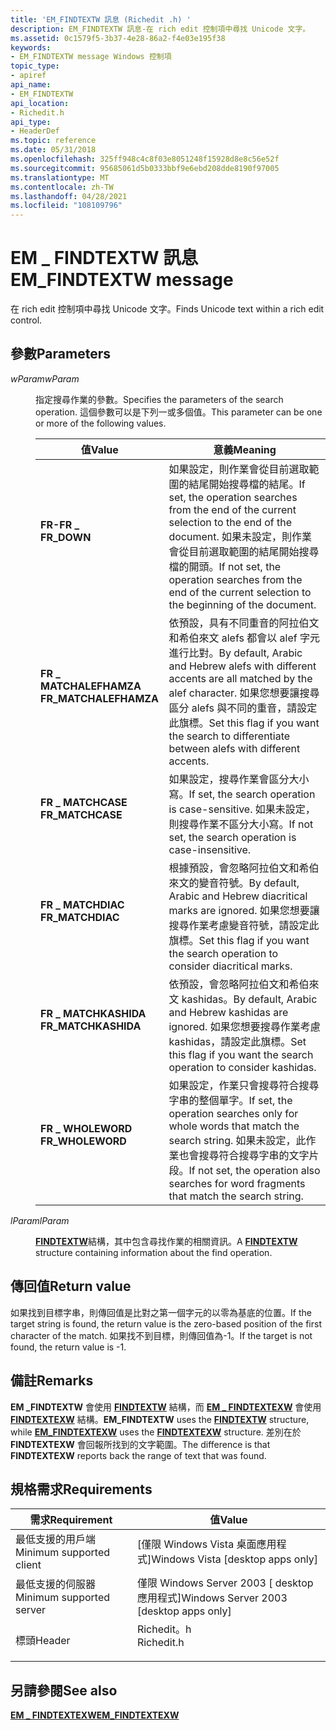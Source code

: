```yaml
---
title: 'EM_FINDTEXTW 訊息 (Richedit .h) '
description: EM_FINDTEXTW 訊息-在 rich edit 控制項中尋找 Unicode 文字。
ms.assetid: 0c1579f5-3b37-4e28-86a2-f4e03e195f38
keywords:
- EM_FINDTEXTW message Windows 控制項
topic_type:
- apiref
api_name:
- EM_FINDTEXTW
api_location:
- Richedit.h
api_type:
- HeaderDef
ms.topic: reference
ms.date: 05/31/2018
ms.openlocfilehash: 325ff948c4c8f03e8051248f15928d8e8c56e52f
ms.sourcegitcommit: 95685061d5b0333bbf9e6ebd208dde8190f97005
ms.translationtype: MT
ms.contentlocale: zh-TW
ms.lasthandoff: 04/28/2021
ms.locfileid: "108109796"
---
```

# <a name="em_findtextw-message"></a><span data-ttu-id="0f6ba-104">EM \_ FINDTEXTW 訊息</span><span class="sxs-lookup"><span data-stu-id="0f6ba-104">EM\_FINDTEXTW message</span></span>

<span data-ttu-id="0f6ba-105">在 rich edit 控制項中尋找 Unicode 文字。</span><span class="sxs-lookup"><span data-stu-id="0f6ba-105">Finds Unicode text within a rich edit control.</span></span>

## <a name="parameters"></a><span data-ttu-id="0f6ba-106">參數</span><span class="sxs-lookup"><span data-stu-id="0f6ba-106">Parameters</span></span>

<dl> <dt>

<span data-ttu-id="0f6ba-107">*wParam*</span><span class="sxs-lookup"><span data-stu-id="0f6ba-107">*wParam*</span></span> 
</dt> <dd>

<span data-ttu-id="0f6ba-108">指定搜尋作業的參數。</span><span class="sxs-lookup"><span data-stu-id="0f6ba-108">Specifies the parameters of the search operation.</span></span> <span data-ttu-id="0f6ba-109">這個參數可以是下列一或多個值。</span><span class="sxs-lookup"><span data-stu-id="0f6ba-109">This parameter can be one or more of the following values.</span></span>



| <span data-ttu-id="0f6ba-110">值</span><span class="sxs-lookup"><span data-stu-id="0f6ba-110">Value</span></span>                                                                                                                                                                     | <span data-ttu-id="0f6ba-111">意義</span><span class="sxs-lookup"><span data-stu-id="0f6ba-111">Meaning</span></span>                                                                                                                                                                                                                |
|---------------------------------------------------------------------------------------------------------------------------------------------------------------------------|------------------------------------------------------------------------------------------------------------------------------------------------------------------------------------------------------------------------|
| <span id="FR_DOWN"></span><span id="fr_down"></span><dl> <span data-ttu-id="0f6ba-112"><dt>**FR-FR \_**</dt></span><span class="sxs-lookup"><span data-stu-id="0f6ba-112"><dt>**FR\_DOWN**</dt></span></span> </dl>                               | <span data-ttu-id="0f6ba-113">如果設定，則作業會從目前選取範圍的結尾開始搜尋檔的結尾。</span><span class="sxs-lookup"><span data-stu-id="0f6ba-113">If set, the operation searches from the end of the current selection to the end of the document.</span></span> <span data-ttu-id="0f6ba-114">如果未設定，則作業會從目前選取範圍的結尾開始搜尋檔的開頭。</span><span class="sxs-lookup"><span data-stu-id="0f6ba-114">If not set, the operation searches from the end of the current selection to the beginning of the document.</span></span><br/> |
| <span id="FR_MATCHALEFHAMZA"></span><span id="fr_matchalefhamza"></span><dl> <span data-ttu-id="0f6ba-115"><dt>**FR \_ MATCHALEFHAMZA**</dt></span><span class="sxs-lookup"><span data-stu-id="0f6ba-115"><dt>**FR\_MATCHALEFHAMZA**</dt></span></span> </dl> | <span data-ttu-id="0f6ba-116">依預設，具有不同重音的阿拉伯文和希伯來文 alefs 都會以 alef 字元進行比對。</span><span class="sxs-lookup"><span data-stu-id="0f6ba-116">By default, Arabic and Hebrew alefs with different accents are all matched by the alef character.</span></span> <span data-ttu-id="0f6ba-117">如果您想要讓搜尋區分 alefs 與不同的重音，請設定此旗標。</span><span class="sxs-lookup"><span data-stu-id="0f6ba-117">Set this flag if you want the search to differentiate between alefs with different accents.</span></span><br/>               |
| <span id="FR_MATCHCASE"></span><span id="fr_matchcase"></span><dl> <span data-ttu-id="0f6ba-118"><dt>**FR \_ MATCHCASE**</dt></span><span class="sxs-lookup"><span data-stu-id="0f6ba-118"><dt>**FR\_MATCHCASE**</dt></span></span> </dl>                | <span data-ttu-id="0f6ba-119">如果設定，搜尋作業會區分大小寫。</span><span class="sxs-lookup"><span data-stu-id="0f6ba-119">If set, the search operation is case-sensitive.</span></span> <span data-ttu-id="0f6ba-120">如果未設定，則搜尋作業不區分大小寫。</span><span class="sxs-lookup"><span data-stu-id="0f6ba-120">If not set, the search operation is case-insensitive.</span></span><br/>                                                                                                       |
| <span id="FR_MATCHDIAC"></span><span id="fr_matchdiac"></span><dl> <span data-ttu-id="0f6ba-121"><dt>**FR \_ MATCHDIAC**</dt></span><span class="sxs-lookup"><span data-stu-id="0f6ba-121"><dt>**FR\_MATCHDIAC**</dt></span></span> </dl>                | <span data-ttu-id="0f6ba-122">根據預設，會忽略阿拉伯文和希伯來文的變音符號。</span><span class="sxs-lookup"><span data-stu-id="0f6ba-122">By default, Arabic and Hebrew diacritical marks are ignored.</span></span> <span data-ttu-id="0f6ba-123">如果您想要讓搜尋作業考慮變音符號，請設定此旗標。</span><span class="sxs-lookup"><span data-stu-id="0f6ba-123">Set this flag if you want the search operation to consider diacritical marks.</span></span><br/>                                                                  |
| <span id="FR_MATCHKASHIDA"></span><span id="fr_matchkashida"></span><dl> <span data-ttu-id="0f6ba-124"><dt>**FR \_ MATCHKASHIDA**</dt></span><span class="sxs-lookup"><span data-stu-id="0f6ba-124"><dt>**FR\_MATCHKASHIDA**</dt></span></span> </dl>       | <span data-ttu-id="0f6ba-125">依預設，會忽略阿拉伯文和希伯來文 kashidas。</span><span class="sxs-lookup"><span data-stu-id="0f6ba-125">By default, Arabic and Hebrew kashidas are ignored.</span></span> <span data-ttu-id="0f6ba-126">如果您想要搜尋作業考慮 kashidas，請設定此旗標。</span><span class="sxs-lookup"><span data-stu-id="0f6ba-126">Set this flag if you want the search operation to consider kashidas.</span></span><br/>                                                                                    |
| <span id="FR_WHOLEWORD"></span><span id="fr_wholeword"></span><dl> <span data-ttu-id="0f6ba-127"><dt>**FR \_ WHOLEWORD**</dt></span><span class="sxs-lookup"><span data-stu-id="0f6ba-127"><dt>**FR\_WHOLEWORD**</dt></span></span> </dl>                | <span data-ttu-id="0f6ba-128">如果設定，作業只會搜尋符合搜尋字串的整個單字。</span><span class="sxs-lookup"><span data-stu-id="0f6ba-128">If set, the operation searches only for whole words that match the search string.</span></span> <span data-ttu-id="0f6ba-129">如果未設定，此作業也會搜尋符合搜尋字串的文字片段。</span><span class="sxs-lookup"><span data-stu-id="0f6ba-129">If not set, the operation also searches for word fragments that match the search string.</span></span><br/>                                  |



 

</dd> <dt>

<span data-ttu-id="0f6ba-130">*lParam*</span><span class="sxs-lookup"><span data-stu-id="0f6ba-130">*lParam*</span></span> 
</dt> <dd>

<span data-ttu-id="0f6ba-131">[**FINDTEXTW**](/windows/win32/api/richedit/ns-richedit-findtexta)結構，其中包含尋找作業的相關資訊。</span><span class="sxs-lookup"><span data-stu-id="0f6ba-131">A [**FINDTEXTW**](/windows/win32/api/richedit/ns-richedit-findtexta) structure containing information about the find operation.</span></span>

</dd> </dl>

## <a name="return-value"></a><span data-ttu-id="0f6ba-132">傳回值</span><span class="sxs-lookup"><span data-stu-id="0f6ba-132">Return value</span></span>

<span data-ttu-id="0f6ba-133">如果找到目標字串，則傳回值是比對之第一個字元的以零為基底的位置。</span><span class="sxs-lookup"><span data-stu-id="0f6ba-133">If the target string is found, the return value is the zero-based position of the first character of the match.</span></span> <span data-ttu-id="0f6ba-134">如果找不到目標，則傳回值為-1。</span><span class="sxs-lookup"><span data-stu-id="0f6ba-134">If the target is not found, the return value is -1.</span></span>

## <a name="remarks"></a><span data-ttu-id="0f6ba-135">備註</span><span class="sxs-lookup"><span data-stu-id="0f6ba-135">Remarks</span></span>

<span data-ttu-id="0f6ba-136">**EM \_FINDTEXTW** 會使用 [**FINDTEXTW**](/windows/win32/api/richedit/ns-richedit-findtexta) 結構，而 [**EM \_ FINDTEXTEXW**](em-findtextexw.md) 會使用 [**FINDTEXTEXW**](/windows/desktop/api/Richedit/ns-richedit-findtextexa) 結構。</span><span class="sxs-lookup"><span data-stu-id="0f6ba-136">**EM\_FINDTEXTW** uses the [**FINDTEXTW**](/windows/win32/api/richedit/ns-richedit-findtexta) structure, while [**EM\_FINDTEXTEXW**](em-findtextexw.md) uses the [**FINDTEXTEXW**](/windows/desktop/api/Richedit/ns-richedit-findtextexa) structure.</span></span> <span data-ttu-id="0f6ba-137">差別在於 **FINDTEXTEXW** 會回報所找到的文字範圍。</span><span class="sxs-lookup"><span data-stu-id="0f6ba-137">The difference is that **FINDTEXTEXW** reports back the range of text that was found.</span></span>

## <a name="requirements"></a><span data-ttu-id="0f6ba-138">規格需求</span><span class="sxs-lookup"><span data-stu-id="0f6ba-138">Requirements</span></span>



| <span data-ttu-id="0f6ba-139">需求</span><span class="sxs-lookup"><span data-stu-id="0f6ba-139">Requirement</span></span> | <span data-ttu-id="0f6ba-140">值</span><span class="sxs-lookup"><span data-stu-id="0f6ba-140">Value</span></span> |
|-------------------------------------|---------------------------------------------------------------------------------------|
| <span data-ttu-id="0f6ba-141">最低支援的用戶端</span><span class="sxs-lookup"><span data-stu-id="0f6ba-141">Minimum supported client</span></span><br/> | <span data-ttu-id="0f6ba-142">\[僅限 Windows Vista 桌面應用程式\]</span><span class="sxs-lookup"><span data-stu-id="0f6ba-142">Windows Vista \[desktop apps only\]</span></span><br/>                                        |
| <span data-ttu-id="0f6ba-143">最低支援的伺服器</span><span class="sxs-lookup"><span data-stu-id="0f6ba-143">Minimum supported server</span></span><br/> | <span data-ttu-id="0f6ba-144">僅限 Windows Server 2003 \[ desktop 應用程式\]</span><span class="sxs-lookup"><span data-stu-id="0f6ba-144">Windows Server 2003 \[desktop apps only\]</span></span><br/>                                  |
| <span data-ttu-id="0f6ba-145">標頭</span><span class="sxs-lookup"><span data-stu-id="0f6ba-145">Header</span></span><br/>                   | <dl> <span data-ttu-id="0f6ba-146"><dt>Richedit。h</dt></span><span class="sxs-lookup"><span data-stu-id="0f6ba-146"><dt>Richedit.h</dt></span></span> </dl> |



## <a name="see-also"></a><span data-ttu-id="0f6ba-147">另請參閱</span><span class="sxs-lookup"><span data-stu-id="0f6ba-147">See also</span></span>

<dl> <dt>

[<span data-ttu-id="0f6ba-148">**EM \_ FINDTEXTEXW**</span><span class="sxs-lookup"><span data-stu-id="0f6ba-148">**EM\_FINDTEXTEXW**</span></span>](em-findtextexw.md)
</dt> </dl>

 

 





